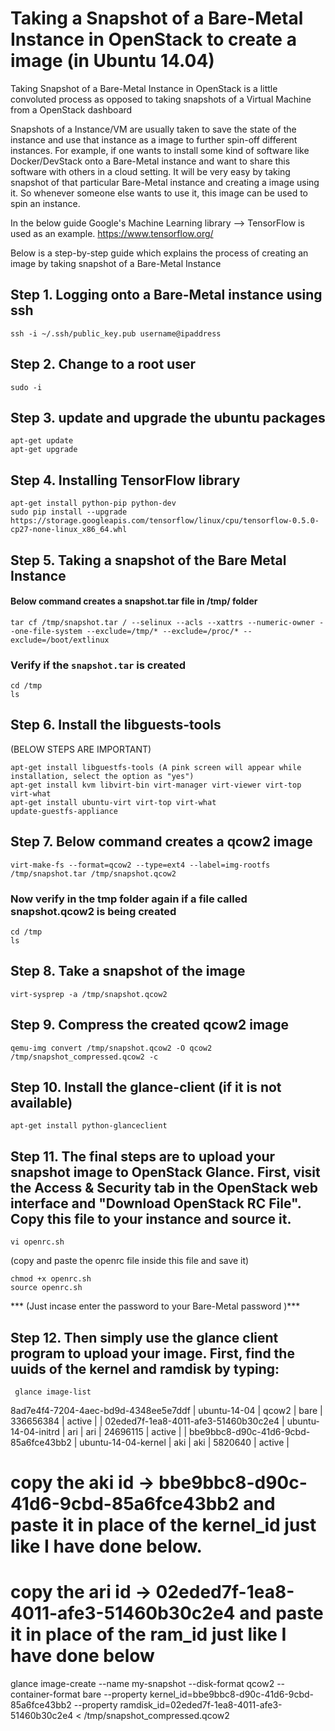 # Taking a Snapshot of a Bare-Metal Instance in OpenStack to create a image (in Ubuntu 14.04)

Taking Snapshot of a Bare-Metal Instance in OpenStack is a little convoluted process as opposed to taking snapshots of a Virtual Machine from a OpenStack dashboard

Snapshots of a Instance/VM are usually taken to save the state of the instance and use that instance as a image to further spin-off different instances. For example, if one wants to install some kind of software like Docker/DevStack onto a Bare-Metal instance and want to share this software with others in a cloud setting. It will be very easy by taking snapshot of that particular Bare-Metal instance and creating a image using it. So whenever someone else wants to use it, this image can be used to spin an instance.  

In the below guide Google's Machine Learning library --> TensorFlow is used as an example.
https://www.tensorflow.org/ 

Below is a step-by-step guide which explains the process of creating an image by taking snapshot of a Bare-Metal Instance

## Step 1. Logging onto a Bare-Metal instance using ssh
```
ssh -i ~/.ssh/public_key.pub username@ipaddress
```

## Step 2. Change to a root user
```
sudo -i
```

## Step 3. update and upgrade the ubuntu packages 
```
apt-get update
apt-get upgrade
```

## Step 4. Installing TensorFlow library
```
apt-get install python-pip python-dev
sudo pip install --upgrade 
https://storage.googleapis.com/tensorflow/linux/cpu/tensorflow-0.5.0-cp27-none-linux_x86_64.whl
```

## Step 5. Taking a snapshot of the Bare Metal Instance
#### Below command creates a snapshot.tar file in /tmp/ folder
```
tar cf /tmp/snapshot.tar / --selinux --acls --xattrs --numeric-owner --one-file-system --exclude=/tmp/* --exclude=/proc/* --exclude=/boot/extlinux 
```
### Verify if the ```snapshot.tar``` is created
```
cd /tmp
ls
```

## Step 6. Install the libguests-tools 
(BELOW STEPS ARE IMPORTANT)
```
apt-get install libguestfs-tools (A pink screen will appear while installation, select the option as "yes")
apt-get install kvm libvirt-bin virt-manager virt-viewer virt-top virt-what
apt-get install ubuntu-virt virt-top virt-what
update-guestfs-appliance
```

## Step 7. Below command creates a qcow2 image
```
virt-make-fs --format=qcow2 --type=ext4 --label=img-rootfs /tmp/snapshot.tar /tmp/snapshot.qcow2
```
### Now verify in the tmp folder again if a file called snapshot.qcow2 is being created
```
cd /tmp
ls
```

## Step 8. Take a snapshot of the image
```
virt-sysprep -a /tmp/snapshot.qcow2
```

## Step 9. Compress the created qcow2 image
```
qemu-img convert /tmp/snapshot.qcow2 -O qcow2 /tmp/snapshot_compressed.qcow2 -c
```

## Step 10. Install the glance-client (if it is not available)
```
apt-get install python-glanceclient
```

## Step 11. The final steps are to upload your snapshot image to OpenStack Glance. First, visit the Access & Security tab in the OpenStack web interface and "Download OpenStack RC File". Copy this file to your instance and source it. 
```
vi openrc.sh 
```
(copy and paste the openrc file inside this file and save it)
```
chmod +x openrc.sh 
source openrc.sh 
```

*** (Just incase enter the password to your Bare-Metal password )***

## Step 12. Then simply use the glance client program to upload your image. First, find the uuids of the kernel and ramdisk by typing: 
```
 glance image-list
```


 8ad7e4f4-7204-4aec-bd9d-4348ee5e7ddf | ubuntu-14-04               | qcow2       | bare             | 336656384  | active |
| 02eded7f-1ea8-4011-afe3-51460b30c2e4 | ubuntu-14-04-initrd        | ari         | ari              | 24696115   | active |
| bbe9bbc8-d90c-41d6-9cbd-85a6fce43bb2 | ubuntu-14-04-kernel        | aki         | aki              | 5820640    | active |

# copy the aki id  -> bbe9bbc8-d90c-41d6-9cbd-85a6fce43bb2 and paste it in place of the kernel_id just like I have done below.
# copy the ari id  -> 02eded7f-1ea8-4011-afe3-51460b30c2e4 and paste it in place of the ram_id just like I have done below

glance image-create --name my-snapshot --disk-format qcow2 --container-format bare --property kernel_id=bbe9bbc8-d90c-41d6-9cbd-85a6fce43bb2 --property ramdisk_id=02eded7f-1ea8-4011-afe3-51460b30c2e4 < /tmp/snapshot_compressed.qcow2

 


















